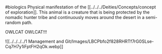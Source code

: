 #biologics 
Physical manifestation of the [[../../../Deities/Concepts/concept of exploration]]. This animal is a creature that is being protected by the nomadic hunter tribe and continuously moves around the desert in a semi-random path.

OWLCAT OWLCAT!!!

![[../../../../1 Management and Git/Images/LBCPbfo2f828RHRTf7rG0SLse-Cq7H7y1iFptFH2qOk.webp]]